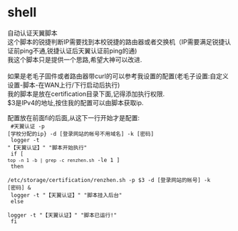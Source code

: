 # shell
自动认证天翼脚本<br>
这个脚本的锐捷判断IP需要找到本校锐捷的路由器或者交换机（IP需要满足锐捷认证前ping不通,锐捷认证后天翼认证前ping的通)<br>
我这个脚本只是提供一个思路,希望大神可以改进.<br>
<br>
如果是老毛子固件或者路由器带curl的可以参考我设置的配置(老毛子设置:自定义设置-脚本-在WAN上行/下行启动后执行)<br>
我的脚本是放在certification目录下面,记得添加执行权限.<br>
$3是IPv4的地址,按住我的配置可以由脚本获取ip.<br>
 
 
配置放在前面fi的后面,从这下一行开始才是配置:<br>
<code>
#天翼认证 -p [学校分配的ip} -d [登录网站的帐号不用域名] -k [密码] <br>
logger -t "【天翼认证】" "脚本开始执行" <br>
if [ `top -n 1 -b | grep -c renzhen.sh` -le 1 ] <br>
then <br>
/etc/storage/certification/renzhen.sh -p $3 -d [登录网站的帐号] -k [密码] & <br>
logger -t "【天翼认证】" "脚本挂入后台" <br>
else <br>
logger -t "【天翼认证】" "脚本已运行!" <br>
fi <br>
</code>
